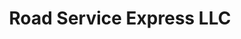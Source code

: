 ---
title: "Road Service Express LLC"
url: /prince-george/road-service-express-llc/
shop: Autowerkstatt
---